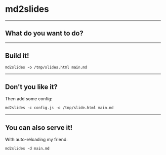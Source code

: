 md2slides
=========

---

What do you want to do?
-----------------------

---

Build it!
---------

    md2slides -o /tmp/slides.html main.md

---

Don't you like it?
------------------

Then add some config:

    md2slides -c config.js -o /tmp/slide.html main.md

---

You can also serve it!
----------------------

With auto-reloading my friend:

    md2slides -d main.md
